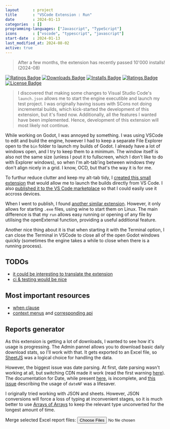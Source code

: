 ```yaml
---
layout      : project
title       : "VSCode Extension : Run"
date        : 2024-01-13
categories  : []
programming-languages: ["Javascript", "TypeScript"]
icons       : ["vscode", "typescript", "javascript"]
start-date  : 2024-01-13
last_modified_at: 2024-08-02
active: true
---
```


> After a few months, the extension has recently passed 10'000 installs! (2024-08)

[ext-url]: https://marketplace.visualstudio.com/items?itemName=hcommand.run-runner
[![Ratings Badge](https://img.shields.io/vscode-marketplace/v/hcommand.run-runner.svg)][ext-url]
[![Downloads Badge](https://img.shields.io/vscode-marketplace/d/hcommand.run-runner.svg)][ext-url]
[![Installs Badge](https://img.shields.io/vscode-marketplace/i/hcommand.run-runner.svg)][ext-url]
[![Ratings Badge](https://img.shields.io/vscode-marketplace/r/hcommand.run-runner.svg)][ext-url]
[![License Badge](https://img.shields.io/github/license/hubblecommand/run.svg?color=blue)](https://github.com/hubblecommand/run/blob/master/LICENSE)

> I discovered that making some changes to Visual Studio Code's `launch.json` allows me to start the engine executible and launch my test project. I was originally having issues with SCons not doing incremental builds, which kick-started the development of this extension, but it's fixed now. Additionally, all the features I wanted have been implemented. Hence, development of this extension will most likely not continue.

While working on Godot, I was annoyed by something. I was using VSCode to edit and build the engine, however I had to keep a separate File Explorer open to the `bin` folder to launch my builds of Godot. I already have a lot of windows open, and I try to keep them to a minimum. The window itself is also not the same size (unless I pout it to fullscreen, which I don't like to do with Explorer windows), so when I'm alt-tab'ing between windows they don't align nicely in a grid. I know, OCD, but that's the way it is for me.

To furthur reduce clutter and keep my alt-tab tidy, I [created this small extension](https://github.com/HubbleCommand/run) that would allow me to launch the builds directly from VS Code. I also [published it to the VS Code marketplace](https://marketplace.visualstudio.com/items?itemName=hcommand.run-runner) so that I could easily use it accross devices.

When I went to publish, I found [another similar extension](https://marketplace.visualstudio.com/items?itemName=HarryHopkinson.run-exe). However, it only allows for starting `.exe` files, using wine to start them on Linux. The main difference is that my `run` allows easy running or opening of any file by utilising the openExternal function, providing a useful additional feature.

Another nice thing about it is that when starting it with the Terminal option, I can close the Terminal in VSCode to close all of the open Godot windows quickly (sometimes the engine takes a while to close when there is a running process).

## TODOs
- [it could be interesting to translate the extension](https://www.npmjs.com/package/vscode-nls)
- [ci & testing would be nice](https://code.visualstudio.com/api/working-with-extensions/testing-extension)

## Most important resources
- [when clause](https://code.visualstudio.com/api/references/when-clause-contexts)
- [context menus](https://code.visualstudio.com/api/ux-guidelines/context-menus) and [corresponding api](https://code.visualstudio.com/api/references/contribution-points#contributes.menus)


## Reports generator
As this extension is getting a lot of downloads, I wanted to see how it's usage is progressing.
The Admin pannel allows you to download basic daily download stats, so I'll work with that.
It gets exported to an Excel file, so [SheetJS](https://sheetjs.com/) was a logical choice for handling the data.

However, the biggest issue was date parsing.
At first, date parsing wasn't working at all, but switching CDN made it work (read the first warning [here](https://docs.sheetjs.com/docs/getting-started/installation/standalone/)).
The documentation for Date, while present [here](https://docs.sheetjs.com/docs/csf/features/dates/), is incomplete, and [this issue](https://git.sheetjs.com/sheetjs/sheetjs/issues/718) describing the usage of `dateNF` was a lifesaver.

I originally tried working with JSON and sheets.
However, JSON conversions will force a loss of typing at inconvenient stages, so it is much better to use [Arrays of Arrays](https://docs.sheetjs.com/docs/api/utilities/array/#array-of-arrays) to keep the relevant type unconverted for the longest amount of time.


<script lang="javascript" src="https://cdn.sheetjs.com/xlsx-0.20.3/package/dist/xlsx.full.min.js"></script>


Merge selected Excel report files:
<input type="file" id="report" name="reports" accept=".xlsx" multiple/>

<script>
const standardOptions = {
	UTC: true, header: 0, blankrows: true, dateNF: 'dd"."mm"."yyyy'
}

function readDailyStats(file) {
	return new Promise((resolve) => {
		var reader = new FileReader();
		reader.onload = function(e) {
			var data = e.target.result;
			var wb = XLSX.read(data, {
				type: 'binary',
				cellDates: true,
				dense: true
			});
			console.log(wb)
			var statsSheet = wb.SheetNames[0]
			var arr = XLSX.utils.sheet_to_json(wb.Sheets[statsSheet], standardOptions);
			console.log("Array")
			console.log(arr)

			resolve(arr)
		};
		reader.onerror = function(ex) {
			console.log(ex);
		};
		reader.readAsBinaryString(file);
	})
}

function exportDailyStats(sheet) {
	const workbook = XLSX.utils.book_new();
	XLSX.utils.book_append_sheet(workbook, sheet, "Daily Stats");
	XLSX.writeFile(workbook, `Report - generated ${new Date().toISOString()}.xlsx`, { compression: true });
}

document.getElementById('report').onchange = async function() {
	var files = event.target.files
	console.log('Files:')
	console.log(files)
	var dates = []
	for (let file of files) {
		console.log(`loading file: ${file.name}`)
		const parsed = await readDailyStats(file)
		console.log(`loaded file: ${file.name}`)

		for (let entry of parsed) {
			const date = entry["Date(UTC)"]
			var found = dates.find(e => e[0].valueOf() === date.valueOf())

			if (found) {
				if (found.installs < entry["Install from VSCode"]) {
					found = [
						date,
						entry["Page Views"],
						entry["Install from VSCode"]
					]
					continue
				}
			}
			dates.push([
				date,
				entry["Page Views"],
				entry["Install from VSCode"]
			])
		}
	}

	dates.unshift(["Date", "Installs", "Views"])	//Add header row

	console.log(dates)

	exportDailyStats(XLSX.utils.aoa_to_sheet(dates, standardOptions))
}
</script>
